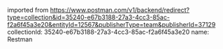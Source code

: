 imported from https://www.postman.com/v1/backend/redirect?type=collection&id=35240-e67b3188-27a3-4cc3-85ac-f2a6f45a3e20&entityId=12567&publisherType=team&publisherId=37129
collectionId: 35240-e67b3188-27a3-4cc3-85ac-f2a6f45a3e20
name: Restman